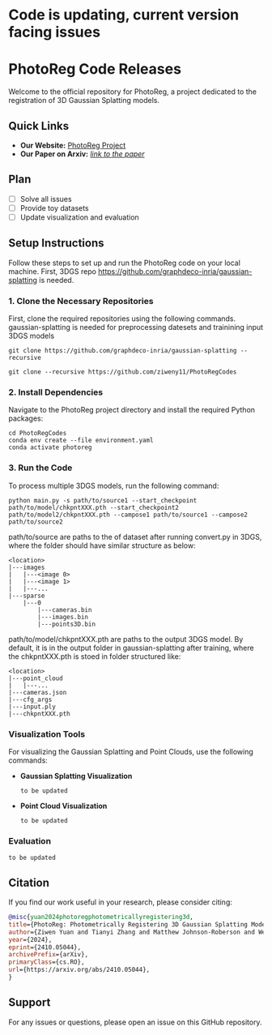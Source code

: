 # Code is updating, current version facing issues
# PhotoReg Code Releases

Welcome to the official repository for PhotoReg, a project dedicated to the registration of 3D Gaussian Splatting models.

## Quick Links
- **Our Website:** [PhotoReg Project](https://ziweny11.github.io/photoreg/)
- **Our Paper on Arxiv:** [*link to the paper*](https://arxiv.org/abs/2410.05044)


## Plan
- [ ] Solve all issues
- [ ] Provide toy datasets
- [ ] Update visualization and evaluation
## Setup Instructions

Follow these steps to set up and run the PhotoReg code on your local machine. First, 3DGS repo https://github.com/graphdeco-inria/gaussian-splatting is needed.

### 1. Clone the Necessary Repositories
First, clone the required repositories using the following commands. gaussian-splatting is needed for preprocessing datesets and trainining input 3DGS models
  ```
  git clone https://github.com/graphdeco-inria/gaussian-splatting --recursive
  ```
  ```
  git clone --recursive https://github.com/ziweny11/PhotoRegCodes
  ```

### 2. Install Dependencies
Navigate to the PhotoReg project directory and install the required Python packages:

```
cd PhotoRegCodes
conda env create --file environment.yaml
conda activate photoreg
```

### 3. Run the Code
To process multiple 3DGS models, run the following command:

```
python main.py -s path/to/source1 --start_checkpoint path/to/model/chkpntXXX.pth --start_checkpoint2 path/to/model2/chkpntXXX.pth --campose1 path/to/source1 --campose2 path/to/source2

```
path/to/source are paths to the <location> of dataset after running convert.py in 3DGS, where the <location> folder should have similar structure as below:
```
<location>
|---images
|   |---<image 0>
|   |---<image 1>
|   |---...
|---sparse
    |---0
        |---cameras.bin
        |---images.bin
        |---points3D.bin
```

path/to/model/chkpntXXX.pth are paths to the output 3DGS model. By default, it is in the output folder in gaussian-splatting after training, where the chkpntXXX.pth is stoed in folder structured like: 
```
<location>
|---point_cloud
|   |---...
|---cameras.json
|---cfg_args
|---input.ply
|---chkpntXXX.pth

```
### Visualization Tools
For visualizing the Gaussian Splatting and Point Clouds, use the following commands:

- **Gaussian Splatting Visualization**
  ```
  to be updated
  ```
  
- **Point Cloud Visualization**
  ```
  to be updated
  ```

### Evaluation
  ```
  to be updated
  ```

## Citation
If you find our work useful in your research, please consider citing:

```bibtex
@misc{yuan2024photoregphotometricallyregistering3d,
title={PhotoReg: Photometrically Registering 3D Gaussian Splatting Models}, 
author={Ziwen Yuan and Tianyi Zhang and Matthew Johnson-Roberson and Weiming Zhi},
year={2024},
eprint={2410.05044},
archivePrefix={arXiv},
primaryClass={cs.RO},
url={https://arxiv.org/abs/2410.05044}, 
}
```
## Support
For any issues or questions, please open an issue on this GitHub repository.
